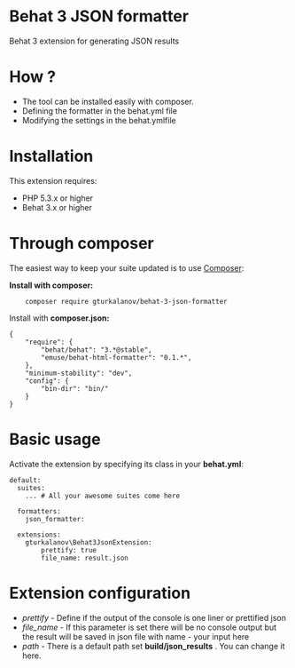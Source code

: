 # Behat 3 JSON formatter

Behat 3 extension for generating JSON results

# How ?
* The tool can be installed easily with composer.
* Defining the formatter in the behat.yml file
* Modifying the settings in the behat.ymlfile

# Installation
This extension requires:

* PHP 5.3.x or higher
* Behat 3.x or higher

# Through composer

The easiest way to keep your suite updated is to use [Composer](https://getcomposer.org/):

**Install with composer:**

        composer require gturkalanov/behat-3-json-formatter
Install with **composer.json:**

    {
        "require": {
            "behat/behat": "3.*@stable",
            "emuse/behat-html-formatter": "0.1.*",
        },
        "minimum-stability": "dev",
        "config": {
            "bin-dir": "bin/"
        }
    }

# Basic usage

Activate the extension by specifying its class in your **behat.yml**:

    default:
      suites:
        ... # All your awesome suites come here
    
      formatters:
        json_formatter:
        
      extensions:
        gturkalanov\Behat3JsonExtension:
            prettify: true
            file_name: result.json
            
# Extension configuration

* *prettify* - Define if the output of the console is one liner or prettified json
* *file_name* - If this parameter is set there will be no console output but the result will be saved in json file with name - your input here
* *path* - There is a default path set **build/json_results** . You can change it here.